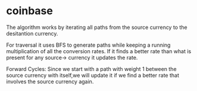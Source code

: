 # coinbase

The algorithm works by iterating all paths from the source currency to the desitantion currency. 

For traversal it uses BFS to generate paths while keeping a running multiplication of all the conversion rates. 
If it finds a better rate than what is present for any source-> currency it updates the rate. 

Forward Cycles:
Since we start with a path with weight 1 between the source currency with itself,we will update it if we find a better rate that involves the source currency again.  
